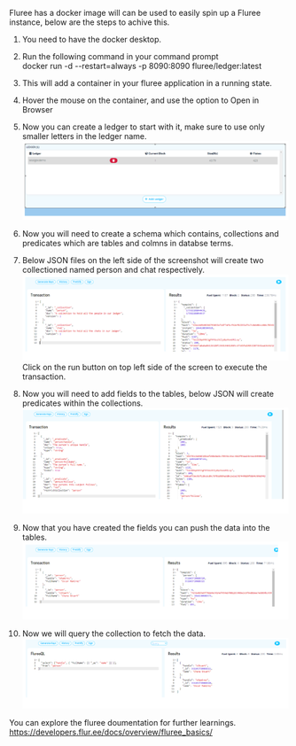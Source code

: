
Fluree has a docker image will can be used to easily spin up a Fluree instance, below are the steps to achive this.  

1.  You need to have the docker desktop.  
2.  Run the following command in your command prompt   
        docker run -d --restart=always -p 8090:8090 fluree/ledger:latest  
3.  This will add a container in your fluree application in a running state.  
4.  Hover the mouse on the container, and use the option to Open in Browser    
5.  Now you can create a ledger to start with it, make sure to use only smaller letters in the ledger name.  
    ![Screenshot](../Fluree/imgs/createLedger.PNG)

6.  Now you will need to create a schema which contains, collections and predicates which are tables and colmns in databse terms.  
7.  Below JSON files on the left side of the screenshot will create two collectioned named person and chat respectively.  
    ![Screenshot](../Fluree/imgs/createCollections.PNG)  
    Click on the run button on top left side of the screen to execute the transaction. 

8.  Now you will need to add fields to the tables, below JSON will create predicates within the collections.
    ![Screenshot](../Fluree/imgs/createPredicates.PNG)  
  
9.  Now that you have created the fields you can push the data into the tables.
     ![Screenshot](../Fluree/imgs/insertdata.PNG)  

10. Now we will query the collection to fetch the data. 
        ![Screenshot](../Fluree/imgs/selectquery.PNG)  

You can explore the fluree doumentation for further learnings.   
    https://developers.flur.ee/docs/overview/fluree_basics/
